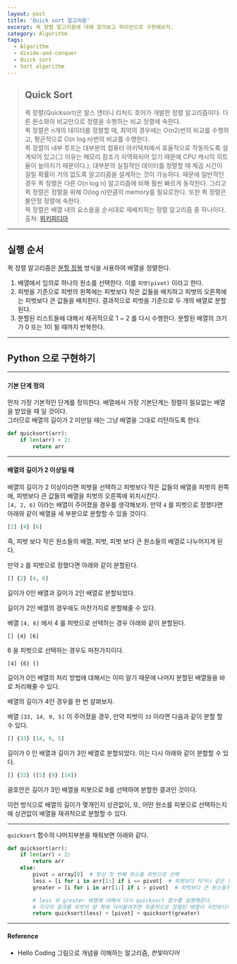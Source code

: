 ```yaml
---
layout: post
title: 'Quick sort 알고리즘'
excerpt: 퀵 정렬 알고리즘에 대해 알아보고 파이썬으로 구현해보자.
category: Algorithm
tags:
  - Algorithm
  - divide-and-conquer
  - Quick sort
  - Sort algorithm
---
```


> ## Quick Sort
>  
> 퀵 정렬(Quicksort)은 찰스 앤터니 리처드 호어가 개발한 정렬 알고리즘이다. 다른 원소와의 비교만으로 정렬을 수행하는 비교 정렬에 속한다.  
> 퀵 정렬은 n개의 데이터를 정렬할 때, 최악의 경우에는 O(n2)번의 비교를 수행하고, 평균적으로 O(n log n)번의 비교를 수행한다.  
> 퀵 정렬의 내부 루프는 대부분의 컴퓨터 아키텍처에서 효율적으로 작동하도록 설계되어 있고(그 이유는 메모리 참조가 지역화되어 있기 때문에 CPU 캐시의 히트율이 높아지기 때문이다.), 대부분의 실질적인 데이터를 정렬할 때 제곱 시간이 걸릴 확률이 거의 없도록 알고리즘을 설계하는 것이 가능하다. 때문에 일반적인 경우 퀵 정렬은 다른 O(n log n) 알고리즘에 비해 훨씬 빠르게 동작한다. 그리고 퀵 정렬은 정렬을 위해 O(log n)만큼의 memory를 필요로한다. 또한 퀵 정렬은 불안정 정렬에 속한다.  
> 퀵 정렬은 배열 내의 요소들을 순서대로 재배치하는 정렬 알고리즘 중 하나이다.  
> 출처: [위키피디아](https://ko.wikipedia.org/wiki/%ED%80%B5_%EC%A0%95%EB%A0%AC)

- - -

## 실행 순서

퀵 정렬 알고리즘은 [분할 정복](/div-and-conquer) 방식을 사용하여 배열을 정렬한다.  

1. 배열에서 임의로 하나의 원소를 선택한다. 이를 `피벗(pivot)` 이라고 한다. 
2. 피벗을 기준으로 피벗의 왼쪽에는 피벗보다 작은 값들을 배치하고 피벗의 오른쪽에는 피벗보다 큰 값들을 배치한다. 결과적으로 피벗을 기준으로 두 개의 배열로 분할된다.  
3. 분할된 리스트들에 대해서 재귀적으로 1 ~ 2 를 다시 수행한다. 분할된 배열의 크기가 0 또는 1이 될 때까지 반복한다.

- - -

## Python 으로 구현하기

- - -

#### 기본 단계 정의

먼저 가장 기본적인 단계를 정의한다. 배열에서 가장 기본단계는 정렬이 필요없는 배열을 받았을 때 일 것이다.  
그러므로 배열의 길이가 2 미만일 때는 그냥 배열을 그대로 리턴하도록 한다.

```py
def quicksort(arr):
    if len(arr) < 2:
        return arr
```

- - -

#### 배열의 길이가 2 이상일 때

배열의 길이가 2 이상이라면 피벗을 선택하고 피벗보다 작은 값들의 배열을 피벗의 왼쪽에, 피벗보다 큰 값들의 배열을 피벗의 오른쪽에 위치시킨다.  
`[4, 2, 6]` 이라는 배열이 주어졌을 경우를 생각해보자. 만약 `4` 를 피벗으로 정했다면 아래와 같이 배열을 세 부분으로 분할할 수 있을 것이다.  


```py
[2] {4} [6]
```

즉, 피벗 보다 작은 원소들의 배열, 피벗, 피벗 보다 큰 원소들의 배열로 나누어지게 된다.  

만약 `2` 를 피벗으로 정했다면 아래와 같이 분할된다.  

```py
[] {2} [4, 6]
```

길이가 0인 배열과 길이가 2인 배열로 분할되었다.  

길이가 2인 배열의 경우에도 마찬가지로 분할해줄 수 있다.  

배열 `[4, 6]` 에서 4 를 피벗으로 선택하는 경우 아래와 같이 분할된다.  

```
[] {4} [6]
```

6 을 피벗으로 선택하는 경우도 마찬가지이다.

```
[4] {6} []
```

길이가 0인 배열의 처리 방법에 대해서는 이미 알기 때문에 나머지 분할된 배열들을 바로 처리해줄 수 있다.  

배열의 길이가 4인 경우를 한 번 살펴보자.  

배열 `[33, 14, 9, 5]` 이 주어졌을 경우, 만약 피벗이 `33` 이라면 다음과 같이 분할 할 수 있다.  

```py
[] {33} [14, 9, 5]
```

길이가 0 인 배열과 길이가 3인 배열로 분할되었다. 이는 다시 아래와 같이 분할할 수 있다.  

```py
[] {33} ([5] {9} [14])
```

괄호안은 길이가 3인 배열을 피봇으로 9를 선택하여 분할한 결과인 것이다.  

이런 방식으로 배열의 길이가 몇개인지 상관없이, 또, 어떤 원소를 피봇으로 선택하는지에 상관없이 배열을 재귀적으로 분할할 수 있다.  

- - -

`quicksort` 함수의 나머지부분을 채워보면 아래와 같다.  

```py
def quicksort(arr):
    if len(arr) < 2:
        return arr
    else:
        pivot = array[0]  # 항상 첫 번째 원소를 피벗으로 선택
        less = [i for i in arr[1:] if i <= pivot]  # 피벗보다 작거나 같은 원소들의 배열
        greater = [i for i in arr[1:] if i > pivot]  # 피벗보다 큰 원소들의 배열

        # less 와 greater 배열에 대해서 다시 quicksort 함수를 실행해준다.
        # 각각의 결과를 피벗의 양 쪽에 이어붙여주면 최종적으로 정렬된 배열이 리턴된다!
        return quicksort(less) + [pivot] + quicksort(greater)  
```

- - - 

#### Reference

- Hello Coding 그림으로 개념을 이해하는 알고리즘, *한빛미디어*